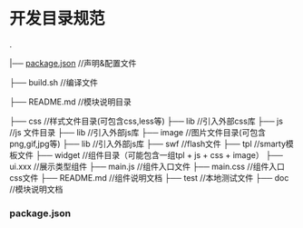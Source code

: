 开发目录规范
==========

.

|── [package.json](#packagejson)    //声明&配置文件

├── build.sh        //编译文件

├── README.md       //模块说明目录

├── css             //样式文件目录(可包含css,less等)
    ├── lib             //引入外部css库
├── js              //js 文件目录
    ├── lib            //引入外部js库
├── image           //图片文件目录(可包含png,gif,jpg等)
    ├── lib             //引入外部js库
├── swf             //flash文件
├── tpl             //smarty模板文件
├── widget          //组件目录（可能包含一组tpl + js + css + image）
    ├── ui.xxx          //展示类型组件
        ├── main.js         //组件入口文件
        ├── main.css        //组件入口css文件
        ├── README.md       //组件说明文档
├── test  //本地测试文件
├── doc  //模块说明文档


### package.json
